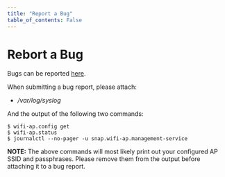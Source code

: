 ```yaml
---
title: "Report a Bug"
table_of_contents: False
---
```


# Rebort a Bug

Bugs can be reported [here](https://bugs.launchpad.net/snappy-hwe-snaps/+filebug).

When submitting a bug report, please attach:

 * */var/log/syslog*

And the output of the following two commands:

```
$ wifi-ap.config get
$ wifi-ap.status
$ journalctl --no-pager -u snap.wifi-ap.management-service
```

**NOTE:** The above commands will most likely print out your configured AP SSID
and passphrases. Please remove them from the output before attaching it to a
bug report.
